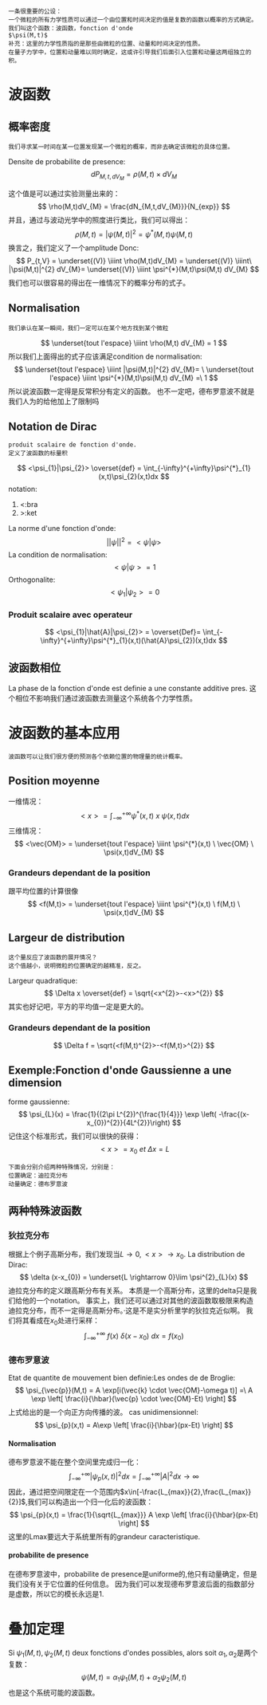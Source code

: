 	一条很重要的公设：
	一个微粒的所有力学性质可以通过一个由位置和时间决定的值是复数的函数以概率的方式确定。
	我们叫这个函数：波函数，fonction d'onde
	$\psi(M,t)$
	补充：这里的力学性质指的是那些由微粒的位置、动量和时间决定的性质。
	在量子力学中，位置和动量难以同时确定，这或许引导我们后面引入位置和动量这两组独立的积。

# 波函数
## 概率密度
	我们寻求某一时间在某一位置发现某一个微粒的概率，而非去确定该微粒的具体位置。
Densite de probabilite de presence:
$$
dP_{M,t,dV_{M}} = \rho(M,t) \times dV_{M}
$$

这个值是可以通过实验测量出来的：
$$
\rho(M,t)dV_{M} = \frac{dN_{M,t,dV_{M}}}{N_{exp}}
$$
并且，通过与波动光学中的照度进行类比，我们可以得出：
$$
\rho(M,t) = |\psi(M,t)|^{2} = \psi^{*}(M,t)\psi(M,t)
$$
	换言之，我们定义了一个amplitude
Donc:
$$
P_{t,V} = \underset{(V)} \iiint \rho(M,t)dV_{M} = \underset{(V)} \iiint\
|\psi(M,t)|^{2} dV_{M}= \underset{(V)} \iiint \psi^{*}(M,t)\psi(M,t) dV_{M}
$$
	我们也可以很容易的得出在一维情况下的概率分布的式子。

## Normalisation
	我们承认在某一瞬间，我们一定可以在某个地方找到某个微粒

$$
\underset{tout l'espace} \iiint \rho(M,t) dV_{M} = 1
$$
所以我们上面得出的式子应该满足condition de normalisation:
$$
\underset{tout l'espace} \iiint |\psi(M,t)|^{2} dV_{M}= \
\underset{tout l'espace} \iiint \psi^{*}(M,t)\psi(M,t) dV_{M} =\
1
$$
	所以说波函数一定得是反常积分有定义的函数。
	也不一定吧，德布罗意波不就是我们人为的给他加上了限制吗

## Notation de Dirac
	produit scalaire de fonction d'onde.
	定义了波函数的标量积

$$
<\psi_{1}|\psi_{2}> \overset{def} = \int_{-\infty}^{+\infty}\psi^{*}_{1}(x,t)\psi_{2}(x,t)dx
$$
notation:
1. <:bra
2. \>:ket

La norme d'une fonction d'onde:
$$
||\psi||^{2} = <\psi|\psi>
$$
La condition de normalisation:
$$
<\psi|\psi> = 1
$$
Orthogonalite:
$$
<\psi_{1}|\psi_{2}> = 0
$$

### Produit scalaire avec operateur
$$
<\psi_{1}|\hat{A}|\psi_{2}> = \overset{Def}= \int_{-\infty}^{+\infty}\psi^{*}_{1}(x,t)(\hat{A}\psi_{2})(x,t)dx
$$

## 波函数相位
La phase de la fonction d'onde est definie a une constante additive pres.
这个相位不影响我们通过波函数去测量这个系统各个力学性质。

# 波函数的基本应用
	波函数可以让我们很方便的预测各个依赖位置的物理量的统计概率。
## Position moyenne
一维情况：
$$
<x> = \int _{-\infty}^{+\infty} \psi^{*}(x,t) \ x \ \psi(x,t)dx
$$
三维情况：
$$
<\vec{OM}> = \underset{tout l'espace} \iiint \psi^{*}(x,t) \ \vec{OM} \ \psi(x,t)dV_{M}
$$
### Grandeurs dependant de la position
跟平均位置的计算很像
$$
<f(M,t)> = \underset{tout l'espace} \iiint \psi^{*}(x,t) \ f(M,t) \ \psi(x,t)dV_{M}
$$
## Largeur de distribution
	这个量反应了波函数的展开情况？
	这个值越小，说明微粒的位置确定的越精准，反之。
Largeur quadratique:
$$
\Delta x \overset{def} = \sqrt{<x^{2}>-<x>^{2}}
$$
	其实也好记吧，平方的平均值一定是更大的。
### Grandeurs dependant de la position
$$
\Delta f = \sqrt{<f(M,t)^{2}>-<f(M,t)>^{2}}
$$
## Exemple:Fonction d'onde Gaussienne a une dimension
forme gaussienne:
$$
\psi_{L}(x) = \frac{1}{(2\pi L^{2})^{\frac{1}{4}}} \exp \left( -\frac{(x-x_{0})^{2}}{4L^{2}}\right)
$$
记住这个标准形式，我们可以很快的获得：
$$
<x> = x_{0} \ et \ \Delta x = L
$$

	下面会分别介绍两种特殊情况，分别是：
	位置确定：迪拉克分布
	动量确定：德布罗意波
## 两种特殊波函数
### 狄拉克分布
根据上个例子高斯分布，我们发现当$L \rightarrow 0, <x> \rightarrow x_{0}$.
La distribution de Dirac:
$$
\delta (x-x_{0}) = \underset{L \rightarrow 0}\lim \psi^{2}_{L}(x)
$$
	迪拉克分布的定义跟高斯分布有关系。
	本质是一个高斯分布，这里的delta只是我们给他的一个notation。
	事实上，我们还可以通过对其他的波函数取极限来构造迪拉克分布，而不一定得是高斯分布。·这是不是实分析里学的狄拉克近似啊。
我们将其看成在$x_{0}$处进行采样：
$$
\int_{-\infty}^{+\infty} \ f(x) \ \delta(x-x_{0}) \ dx = f(x_{0})
$$
### 德布罗意波
Etat de quantite de mouvement bien definie:Les ondes de de Broglie:
$$
\psi_{\vec{p}}(M,t) = A \exp[i(\vec{k} \cdot \vec{OM}-\omega t)] =\
A \exp \left[ \frac{i}{\hbar}(\vec{p} \cdot \vec{OM}-Et) \right]
$$
	上式给出的是一个向正方向传播的波。
cas unidimensionnel:
$$
\psi_{p}(x,t) = A\exp \left[ \frac{i}{\hbar}(px-Et) \right]
$$
#### Normalisation
德布罗意波不能在整个空间里完成归一化：
$$
\int_{-\infty}^{+\infty}|\psi_{p}(x,t)|^{2}dx = \int_{-\infty}^{+\infty}|A|^{2}dx \rightarrow \infty
$$
因此，通过把空间限定在一个范围内$x\in[-\frac{L_{max}}{2},\frac{L_{max}}{2}]$,我们可以构造出一个归一化后的波函数：
$$
\psi_{p}(x,t) = \frac{1}{\sqrt{L_{max}}} A \exp \left[ \frac{i}{\hbar}(px-Et) \right]
$$
	这里的Lmax要远大于系统里所有的grandeur caracteristique.
#### probabilite de presence
在德布罗意波中，probabilite de presence是uniforme的,他只有动量确定，但是我们没有关于它位置的任何信息。
	因为我们可以发现德布罗意波后面的指数部分是虚数，所以它的模长永远是1.

# 叠加定理
Si $\psi_{1}(M,t),\psi_{2}(M,t)$ deux fonctions d'ondes possibles, alors soit $\alpha_{1},\alpha_{2}$是两个复数：
$$
\psi(M,t) = \alpha_{1}\psi_{1}(M,t) + \alpha_{2}\psi_{2}(M,t)
$$也是这个系统可能的波函数。